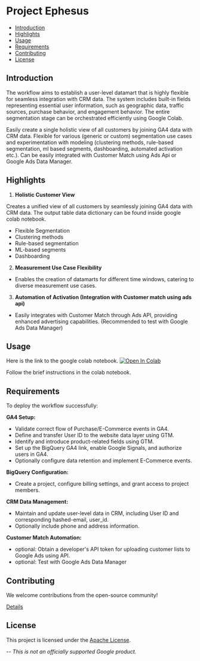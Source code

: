 # Project Ephesus
- [Introduction](#introduction)
- [Highlights](#highlights)
- [Usage](#Usage)
- [Requirements](#Requirements)
- [Contributing](#Contributing)
- [License](#License)

## Introduction
The workflow aims to establish a user-level datamart that is highly flexible for seamless integration with CRM data. The system includes built-in fields representing essential user information, such as geographic data, traffic sources, purchase behavior, and engagement behavior. The entire segmentation stage can be orchestrated efficiently using Google Colab.

Easily create a single holistic view of all customers by joining GA4 data with CRM data.
Flexible for various (generic or custom)  segmentation use cases and experimentation with modeling (clustering methods, rule-based segmentation, ml based segments, dashboarding, automated activation etc.).
Can be easily integrated with Customer Match using Ads Api or Google Ads Data Manager.


## Highlights

1. **Holistic Customer View**
   
Creates a unified view of all customers by seamlessly joining GA4 data with CRM data. The output table data dictionary can be found inside google colab notebook.
  - Flexible Segmentation
  - Clustering methods
  - Rule-based segmentation
  - ML-based segments
  - Dashboarding

2. **Measurement Use Case Flexibility**
  - Enables the creation of datamarts for different time windows, catering to diverse measurement use cases.

3. **Automation of Activation (Integration with Customer match using ads api)**
  - Easily integrates with Customer Match through Ads API, providing enhanced advertising capabilities. (Recommended to test with Google Ads Data Manager)

## Usage
Here is the link to the google colab notebook.
[![Open In Colab](https://colab.research.google.com/assets/colab-badge.svg)](GA4_user_id_datamart_builder_CRM_(Ephesus).ipynb)


Follow the brief instructions in the colab notebook.

## Requirements

To deploy the workflow successfully:

**GA4 Setup:**
   - Validate correct flow of Purchase/E-Commerce events in GA4.
   - Define and transfer User ID to the website data layer using GTM.
   - Identify and introduce product-related fields using GTM.
   - Set up the BigQuery GA4 link, enable Google Signals, and authorize users in GA4.
   - Optionally configure data retention and implement E-Commerce events.

     
**BigQuery Configuration:**
   - Create a project, configure billing settings, and grant access to project members.


**CRM Data Management:**
   - Maintain and update user-level data in CRM, including User ID and corresponding hashed-email, user_id.
   - Optionally include phone and address information.

**Customer Match Automation:**
   - optional: Obtain a developer's API token for uploading customer lists to Google Ads using API.
   - optional: Test with Google Ads Data Manager

## Contributing
We welcome contributions from the open-source community!

[Details](CONTRIBUTING.md)

## License
This project is licensed under the [Apache License](LICENSE).

--
*This is not an officially supported Google product.*


